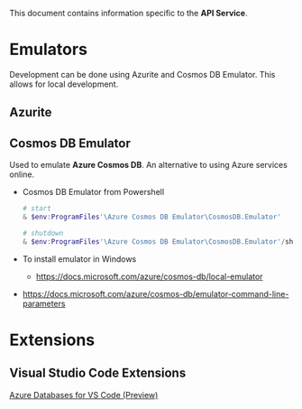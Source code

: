 This document contains information specific to  the **API Service**.

# Emulators

Development can be done using Azurite and Cosmos DB Emulator. This allows for local development.

## Azurite

## Cosmos DB Emulator

Used to emulate **Azure Cosmos DB**. An alternative to using Azure services online.  

- Cosmos DB Emulator from Powershell

    ``` powershell
    # start
    & $env:ProgramFiles'\Azure Cosmos DB Emulator\CosmosDB.Emulator'

    # shutdown
    & $env:ProgramFiles'\Azure Cosmos DB Emulator\CosmosDB.Emulator'/shutdown
    ```
- To install emulator in Windows
    - https://docs.microsoft.com/azure/cosmos-db/local-emulator
- https://docs.microsoft.com/azure/cosmos-db/emulator-command-line-parameters

# Extensions
## Visual Studio Code Extensions

[Azure Databases for VS Code (Preview)](https://marketplace.visualstudio.com/items?itemName=ms-azuretools.vscode-cosmosdb)
